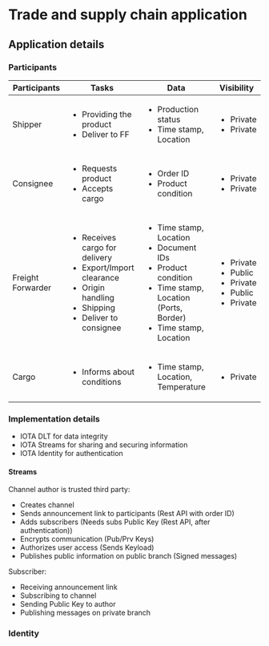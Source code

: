 # Trade and supply chain application

## Application details

### Participants

| Participants        | Tasks | Data | Visibility |
| ------------------- | ---- | ----- | ---------- |
| Shipper             | <ul><li>Providing the product</li><li>Deliver to FF</li></ul> | <ul><li>Production status</li><li>Time stamp, Location</li></ul> | <ul><li>Private</li><li>Private</li></ul> |
| Consignee           | <ul><li>Requests product<li>Accepts cargo</li></ul> | <ul><li>Order ID<li>Product condition</li></ul> | <ul><li>Private<li>Private</li></ul> |
| Freight Forwarder   | <ul><li>Receives cargo for delivery</li><li>Export/Import clearance</li><li>Origin handling</li><li>Shipping</li><li>Deliver to consignee</li></ul> | <ul><li>Time stamp, Location</li><li>Document IDs</li><li>Product condition</li><li>Time stamp, Location (Ports, Border)</li><li>Time stamp, Location</li></ul> | <ul><li>Private</li><li>Public</li><li>Private</li><li>Public</li><li>Private</li></ul>
| Cargo               | <ul><li>Informs about conditions</li></ul> | <ul><li>Time stamp, Location, Temperature</li></ul> | <ul><li>Private</li></ul> |

### Implementation details

* IOTA DLT for data integrity
* IOTA Streams for sharing and securing information
* IOTA Identity for authentication

#### Streams

Channel author is trusted third party:
* Creates channel
* Sends announcement link to participants (Rest API with order ID)
* Adds subscribers (Needs subs Public Key (Rest API, after authentication)) 
* Encrypts communication (Pub/Prv Keys)
* Authorizes user access (Sends Keyload)
* Publishes public information on public branch (Signed messages)

Subscriber:
* Receiving announcement link
* Subscribing to channel
* Sending Public Key to author
* Publishing messages on private branch

### Identity



